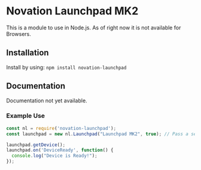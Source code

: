 # Novation Launchpad MK2
This is a module to use in Node.js. As of right now it is not available for Browsers.

## Installation

Install by using: ```npm install novation-launchpad```

## Documentation

Documentation not yet available.

### Example Use
```javascript
const nl = require('novation-launchpad');
const launchpad = new nl.Launchpad("Launchpad MK2", true); // Pass a second argument (true or false) to disable/enable sysex.

launchpad.getDevice();
launchpad.on('DeviceReady', function() {
  console.log("Device is Ready!");
});
```
